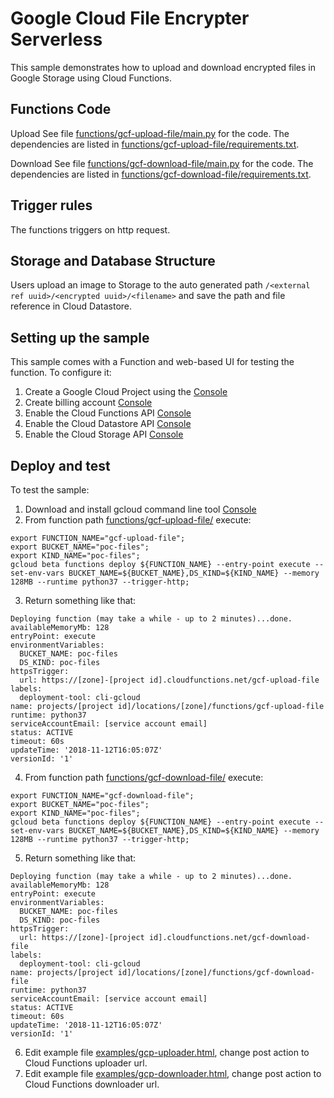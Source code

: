 # Google Cloud File Encrypter Serverless

This sample demonstrates how to upload and download encrypted files in Google Storage using Cloud Functions.


## Functions Code

Upload
See file [functions/gcf-upload-file/main.py](functions/gcf-upload-file/main.py) for the code.
The dependencies are listed in [functions/gcf-upload-file/requirements.txt](functions/gcf-upload-file/requirements.txt).

Download
See file [functions/gcf-download-file/main.py](functions/gcf-download-file/main.py) for the code.
The dependencies are listed in [functions/gcf-download-file/requirements.txt](functions/gcf-download-file/requirements.txt).


## Trigger rules

The functions triggers on http request.


## Storage and Database Structure

Users upload an image to Storage to the auto generated path `/<external ref uuid>/<encrypted uuid>/<filename>` and save the path and file reference in Cloud Datastore.

## Setting up the sample

This sample comes with a Function and web-based UI for testing the function. To configure it:

 1. Create a Google Cloud Project using the [Console](https://console.cloud.google.com)
 1. Create billing account [Console](https://console.cloud.google.com/billing/)
 1. Enable the Cloud Functions API [Console](https://console.cloud.google.com/functions/)
 1. Enable the Cloud Datastore API [Console](https://console.cloud.google.com/datastore/)
 1. Enable the Cloud Storage API [Console](https://console.cloud.google.com/storage/)


## Deploy and test

To test the sample:
 1. Download and install gcloud command line tool [Console](https://cloud.google.com/sdk/install)
 2. From function path [functions/gcf-upload-file/](functions/gcf-upload-file/) execute:
 ```
 export FUNCTION_NAME="gcf-upload-file";
 export BUCKET_NAME="poc-files";
 export KIND_NAME="poc-files";
 gcloud beta functions deploy ${FUNCTION_NAME} --entry-point execute --set-env-vars BUCKET_NAME=${BUCKET_NAME},DS_KIND=${KIND_NAME} --memory 128MB --runtime python37 --trigger-http;
 ```
 3. Return something like that:
```
Deploying function (may take a while - up to 2 minutes)...done.                                                                                                                                            
availableMemoryMb: 128
entryPoint: execute
environmentVariables:
  BUCKET_NAME: poc-files
  DS_KIND: poc-files
httpsTrigger:
  url: https://[zone]-[project id].cloudfunctions.net/gcf-upload-file
labels:
  deployment-tool: cli-gcloud
name: projects/[project id]/locations/[zone]/functions/gcf-upload-file
runtime: python37
serviceAccountEmail: [service account email]
status: ACTIVE
timeout: 60s
updateTime: '2018-11-12T16:05:07Z'
versionId: '1'
```
4. From function path [functions/gcf-download-file/](functions/gcf-download-file/) execute:
 ```
 export FUNCTION_NAME="gcf-download-file";
 export BUCKET_NAME="poc-files";
 export KIND_NAME="poc-files";
 gcloud beta functions deploy ${FUNCTION_NAME} --entry-point execute --set-env-vars BUCKET_NAME=${BUCKET_NAME},DS_KIND=${KIND_NAME} --memory 128MB --runtime python37 --trigger-http;
 ```
 5. Return something like that:
```
Deploying function (may take a while - up to 2 minutes)...done.                                                                                                                                            
availableMemoryMb: 128
entryPoint: execute
environmentVariables:
  BUCKET_NAME: poc-files
  DS_KIND: poc-files
httpsTrigger:
  url: https://[zone]-[project id].cloudfunctions.net/gcf-download-file
labels:
  deployment-tool: cli-gcloud
name: projects/[project id]/locations/[zone]/functions/gcf-download-file
runtime: python37
serviceAccountEmail: [service account email]
status: ACTIVE
timeout: 60s
updateTime: '2018-11-12T16:05:07Z'
versionId: '1'
```
6. Edit example file [examples/gcp-uploader.html](examples/gcp-uploader.html), change post action to Cloud Functions uploader url.
7. Edit example file [examples/gcp-downloader.html](examples/gcp-downloader.html), change post action to Cloud Functions downloader url.
